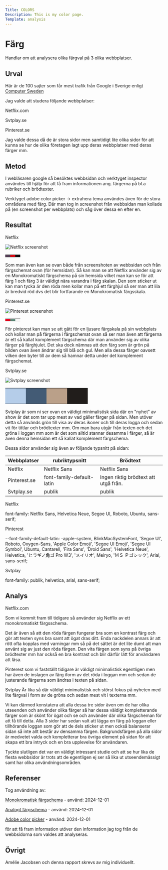 ```yaml
---
Title: COLORS
Description: This is my color page.
Template: analysis
---
```

<!-- 
# COLORS -->


Färg
=======================

Handlar om att analysera olika färgval på 3 olika webbplatser.

Urval
-----------------------

Här är de 100 sajter som får mest trafik från Google i Sverige enligt <a href="https://computersweden.se/article/1282738/har-ar-de-100-sajter-som-far-mest-trafik-fran-google-i-sverige.html" class="links" >Computer Sweden</a>

Jag valde att studera följande webbplatser:

<p class="webbchoice">Netflix.com</p>

<p class="webbchoice">Svtplay.se</p>

<p class="webbchoice">Pinterest.se</p>


Jag valde dessa då de är stora sidor men samtidigt lite olika sidor för att kunna se hur de olika företagen lagt upp deras webbplatser med deras färger mm. 

Metod
-----------------------

I webläsaren google så besöktes webbsidan och verktyget inspector användes till hjälp för att få fram informationen ang. färgerna på bl.a rubriker och brödtexter. 

Verktyget adobe color picker -> extrahera tema användes även för de stora områdena med färg. Där man tog in screenshot från webbsidan man kollade på (en screenshot per webbplats) och såg över dessa en efter en. 

Resultat
-----------------------

Netflix 

<div class="imageScreenshot">
<img class="netflixscreenshot" src="../assets/img/SkarmbildNetflix.png" alt="Netflix screenshot">
</div>

<table class="tablerapport">
<tr>
<td  class="info" style="background-color: #5A445C">
<td  class="info" style="background-color: #E50914">
<td  class="info" style="background-color: #131011">
</tr>
</table>


Som man även kan se ovan både från screenshoten av webbsidan och från färgschemat ovan (för hemsidan). Så kan man se att Netflix använder sig av en Monokromatiskt färgschema på sin hemsida vilket man kan se för att färg 1 och färg 3 är väldigt nära varandra i färg skalan. Den som sticker ut kan man tycka är den röda men kollar man på ett färghjul så ser man att lila är bredvid röd dvs det blir fortfarande en Monokromatisk färgsskala. 

Pinterest.se

<div class="imagescreenshot">
<img class="pinterestscreenshot" src="../assets/img/skarmbildPinterest.png" alt="Pinterest screenshot">
</div>

<table class="tablerapport">
<tr>
<td class="info" style="background-color: #E60023">
<td class="info" style="background-color: #618C7B">
<td class="info" style="background-color: #FFFFFF">
</tr>
</table>


För pinterest kan man se att gått för en ljusare färgskala på sin webbplats och kollar man på färgerna i färgschemat ovan så ser man även att färgerna är ett så kallat komplement färgschema där man använder sig av olika färger på färghjulet. Det ska dock nämnas att den färg som är grön på bilden ovan även ändrar sig till blå och gul. Men alla dessa färger oavsett vilken den byter till av dem så hamnar detta under det komplement färgschemat. 


Svtplay.se

<div class="imagescreenshot">
<img class="svtplayscreenshot" src="../assets/img/skarmbildSvtplay.jpg" alt="Svtplay screenshot">
</div>


<!-- 
<table style="border-spacing: 4px; border-collapse: separate"> -->

<table class="tablerapport">
<tr>
<td class="info" style="height: 50px; width: 50px; background-color: #B5CDE9">
<td class="info" style="height: 50px; width: 50px; background-color: #435B75">
<td class="info" style="height: 50px; width: 50px; background-color: #BAA089">
<td class="info" style="height: 50px; width: 50px; background-color: #211D1B">
</tr>
</table>


Svtplay är som ni ser ovan en väldigt minimalistisk sida där en "nyhet" av show är det som tar upp mest av vad gäller färger på sidan. Men utöver detta så används grön till visa av deras ikoner och till deras logga och sedan vit för tittlar och brödtexter mm. Om man bara utgår från texten och det gröna i loggan mm som är det som alltid stannar desamma i färger, så är även denna hemsidan ett så kallat komplement färgschema. 




Dessa sidor använder sig även av följande typsnitt på sidan:


| Webbplatser   | rubriktypsnitt             | Brödtext                              |
|---------------|----------------------------|---------------------------------------|
| Netflix       | Netflix Sans               | Netflix Sans                          |
| Pinterest.se  | font-family-default-latin  | Ingen riktig brödtext att utgå från.  |
| Svtplay.se    | publik                     | publik                                |


<p class = "choicetitle">Netflix</p>
font-family: Netflix Sans, Helvetica Neue, Segoe UI, Roboto, Ubuntu, sans-serif;



<p class = "choicetitle">Pinterest</p>
--font-family-default-latin: -apple-system, BlinkMacSystemFont, 'Segoe UI', Roboto, Oxygen-Sans, 'Apple Color Emoji', 'Segoe UI Emoji', 'Segoe UI Symbol', Ubuntu, Cantarell, 'Fira Sans', 'Droid Sans', 'Helvetica Neue', Helvetica, 'ヒラギノ角ゴ Pro W3', 'メイリオ', Meiryo, 'ＭＳ Ｐゴシック', Arial, sans-serif;

<p class = "choicetitle">Svtplay</p>
font-family: publik, helvetica, arial, sans-serif;


Analys
-----------------------

Netflix.com

Som vi kommit fram till tidigare så använder sig Netflix av ett monokromatiskt färgsschema.

Det är även så att den röda färgen fungerar bra som en kontrast färg och gör att texten syns bra samt att ögat dras ditt. Enda nackdelen annars är att rött ofta kopplas med varningar mm så på det sättet är det lite dumt att man använt sig av just den röda färgen. Den vita färgen som syns på övriga brödtexter mm har också en bra kontrast och blir därför lätt för användaren att läsa. 

Pinterest
som vi fastställt tidigare är väldigt minimalistisk egentligen men har även de inslagen av färg iform av det röda i loggan mm och sedan de justerande färgerna som ändras i texten på sidan. 

Svtplay
Är lika så där väldigt minimalistisk och störst fokus på nyheten med lite färgval i form av de gröna och sedan mest vit i texterna mm.


Vi kan därmed konstatera att alla dessa tre sidor även om de har olika utseenden och använder olika färger så har dessa väldigt kompletterande färger som är skönt för ögat och se och använder där olika färgscheman för att få till detta. Alla 3 sidor har sedan valt att lägga en färg på loggan eller tillhörande loggan som gör att de dels sticker ut men också balanserar sidan så inte allt består av densamma färgen. Bakgrundsfärgen på alla sidor är medvetet valda och kompletterar bra övriga element på sidan för att skapa ett bra intryck och en bra upplevelse för användaren. 


Tyckte slutligen det var en väldigt intressant studie och att se hur lika de flesta webbsidor är trots att de egentligen ej ser så lika ut utseendemässigt samt har olika användningsområden. 

Referenser
-----------------------
Tog användning av: 

<!-- <a href="https://computersweden.se/article/1282738/har-ar-de-100-sajter-som-far-mest-trafik-fran-google-i-sverige.html" class="linked" >Computer Sweden</a> -->


<a href="https://computersweden.se/article/1282738/har-ar-de-100-sajter-som-far-mest-trafik-fran-google-i-sverige.html" class="links" >Monokromatisk färgschema</a> - använd: 2024-12-01


<!-- [Monokromatisk färgschema](https://dbwebb.se/guide/design-med-html5-och-css3/monokromatisk) - använd: 2024-12-01 -->

<a href="https://dbwebb.se/guide/design-med-html5-och-css3/analogt" class="links">Analogt färgschema</a> - använd: 2024-12-01


<!-- [Analogt färgschema](https://dbwebb.se/guide/design-med-html5-och-css3/analogt) - använd: 2024-12-01 -->

<a href="https://color.adobe.com/sv/create/color-wheel" class="links">Adobe color picker</a> - använd: 2024-12-01

<!-- [Adobe color picker](https://color.adobe.com/sv/create/color-wheel) 
använd: 2024-12-01 -->

för att få fram information utöver den information jag tog från de webbsidorna som valdes att analyseras.

Övrigt
-----------------------

Amélie Jacobsen och denna rapport skrevs av mig individuellt.
